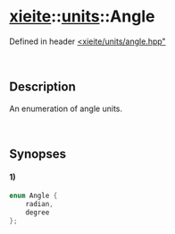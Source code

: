 # [xieite](../../xieite.md)\:\:[units](../../units.md)\:\:Angle
Defined in header [<xieite/units/angle.hpp"](../../../include/xieite/units/angle.hpp)

&nbsp;

## Description
An enumeration of angle units.

&nbsp;

## Synopses
#### 1)
```cpp
enum Angle {
	radian,
	degree
};
```
